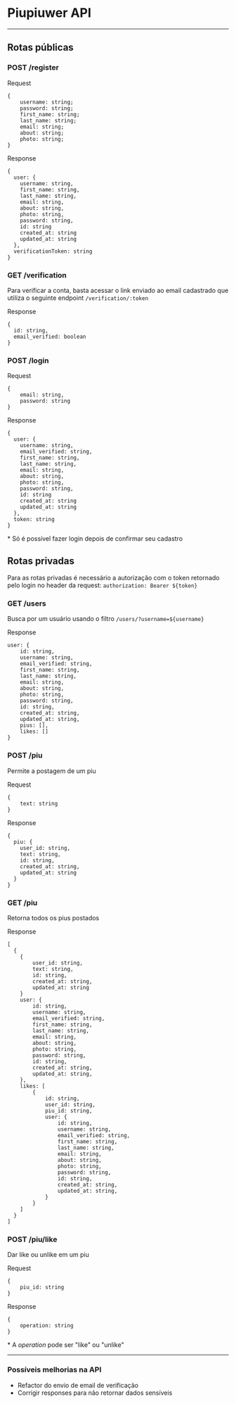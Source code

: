 # Piupiuwer API

---

## Rotas públicas

### POST /register
Request
```
{
    username: string;
    password: string;
    first_name: string;
    last_name: string;
    email: string;
    about: string;
    photo: string;
}
```
Response
```
{
  user: {
    username: string,
    first_name: string,
    last_name: string,
    email: string,
    about: string,
    photo: string,
    password: string,
    id: string
    created_at: string
    updated_at: string
  },
  verificationToken: string
}
```

### GET /verification

Para verificar a conta, basta acessar o link enviado ao email cadastrado que utiliza o seguinte endpoint `/verification/:token`

Response
```
{
  id: string,
  email_verified: boolean
}
```

### POST /login

Request
```
{
	email: string,
	password: string
}
```
Response
```
{
  user: {
    username: string,
    email_verified: string,
    first_name: string,
    last_name: string,
    email: string,
    about: string,
    photo: string,
    password: string,
    id: string
    created_at: string
    updated_at: string
  },
  token: string
}
```
\* Só é possível fazer login depois de confirmar seu cadastro


## Rotas privadas

Para as rotas privadas é necessário a autorização com o token retornado pelo login no header da request: `authorization: Bearer ${token}`

### GET /users

Busca por um usuário usando o filtro `/users/?username=${username}`

Response
```
user: {
    id: string,
    username: string,
    email_verified: string,
    first_name: string,
    last_name: string,
    email: string,
    about: string,
    photo: string,
    password: string,
    id: string,
    created_at: string,
    updated_at: string,
    pius: [],
    likes: []
}
```

### POST /piu
Permite a postagem de um piu

Request

```
{
    text: string
}
```

Response

```
{
  piu: {
    user_id: string,
    text: string,
    id: string,
    created_at: string,
    updated_at: string
  }
}
```

### GET /piu

Retorna todos os pius postados

Response
```
[
  {
    {
        user_id: string,
        text: string,
        id: string,
        created_at: string,
        updated_at: string
    }
    user: {
        id: string,
        username: string,
        email_verified: string,
        first_name: string,
        last_name: string,
        email: string,
        about: string,
        photo: string,
        password: string,
        id: string,
        created_at: string,
        updated_at: string,
    },
    likes: [
        {
            id: string,
            user_id: string,
            piu_id: string,
            user: {
                id: string,
                username: string,
                email_verified: string,
                first_name: string,
                last_name: string,
                email: string,
                about: string,
                photo: string,
                password: string,
                id: string,
                created_at: string,
                updated_at: string,
            }
        }
    ]
  }
]
```

### POST /piu/like

Dar like ou unlike em um piu

Request
```
{
    piu_id: string
}
```

Response
```
{
    operation: string
}
```

\* A _operation_ pode ser "like" ou "unlike"

---

### Possíveis melhorias na API

- Refactor do envio de email de verificação
- Corrigir responses para não retornar dados sensíveis